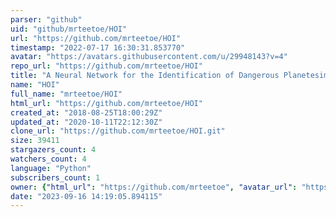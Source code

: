 ```yaml
---
parser: "github"
uid: "github/mrteetoe/HOI"
url: "https://github.com/mrteetoe/HOI"
timestamp: "2022-07-17 16:30:31.853770"
avatar: "https://avatars.githubusercontent.com/u/29948143?v=4"
repo_url: "https://github.com/mrteetoe/HOI"
title: "A Neural Network for the Identification of Dangerous Planetesimals (Including scripts for data generation)"
name: "HOI"
full_name: "mrteetoe/HOI"
html_url: "https://github.com/mrteetoe/HOI"
created_at: "2018-08-25T18:00:29Z"
updated_at: "2020-10-11T22:12:30Z"
clone_url: "https://github.com/mrteetoe/HOI.git"
size: 39411
stargazers_count: 4
watchers_count: 4
language: "Python"
subscribers_count: 1
owner: {"html_url": "https://github.com/mrteetoe", "avatar_url": "https://avatars.githubusercontent.com/u/29948143?v=4", "login": "mrteetoe", "type": "User"}
date: "2023-09-16 14:19:05.894115"
---
```

